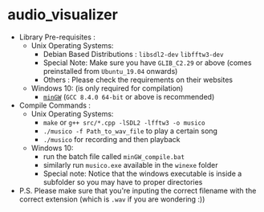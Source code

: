 # audio_visualizer
* Library Pre-requisites : 
  * Unix Operating Systems:
    * Debian Based Distributions : ```libsdl2-dev``` ```libfftw3-dev```
    * Special Note: Make sure you have ```GLIB_C2.29``` or above (comes preinstalled from ```Ubuntu_19.04``` onwards)
    * Others : Please check the requirements on their websites
  * Windows 10: (is only required for compilation)
    * [```minGW```](https://winlibs.com/) (```GCC 8.4.0 64-bit``` or above is recommended)
* Compile Commands : 
  * Unix Operating Systems:
    * ```make``` or ```g++ src/*.cpp -lSDL2 -lfftw3 -o musico``` 
    * ```./musico -f Path_to_wav_file``` to play a certain song
    * ```./musico``` for recording and then playback
  * Windows 10:
    * run the batch file called ```minGW_compile.bat```
    * similarly run ```musico.exe``` available in the ```winexe``` folder
    * Special note: Notice that the windows executable is inside a subfolder so you may have to proper directories
* P.S. Please make sure that you're inputing the correct filename with the correct extension (which is ```.wav``` if you are wondering :))
